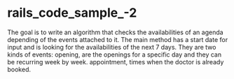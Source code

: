 # rails_code_sample_-2
The goal is to write an algorithm that checks the availabilities of an agenda depending of the events attached to it. The main method has a start date for input and is looking for the availabilities of the next 7 days.  They are two kinds of events:  opening, are the openings for a specific day and they can be recurring week by week. appointment, times when the doctor is already booked.

